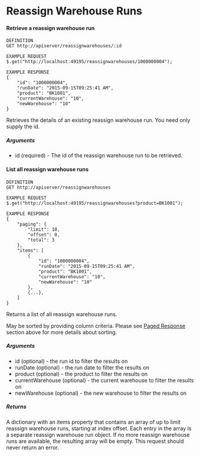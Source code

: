 # Reassign Warehouse Runs

#### Retrieve a reassign warehouse run

```
DEFINITION
GET http://apiserver/reassignwarehouses/:id

EXAMPLE REQUEST
$.get("http://localhost:49195/reassignwarehouses/1000000004");

EXAMPLE RESPONSE
{
    "id": "1000000004",
    "runDate": "2015-09-15T09:25:41 AM",
    "product": "BK1001",
    "currentWarehouse": "10",
    "newWarehouse": "10"
}

```

Retrieves the details of an existing reassign warehouse run. You need only supply the id.

##### Arguments

* id (required) - The id of the reassign warehouse run to be retrieved.

#### List all reassign warehouse runs

```
DEFINITION
GET http://apiserver/reassignwarehouses

EXAMPLE REQUEST
$.get("http://localhost:49195/reassignwarehouses?product=BK1001");

EXAMPLE RESPONSE
{
    "paging": {
        "limit": 10,
        "offset": 0,
        "total": 3
    },
    "items": [
        {
            "id": "1000000004",
            "runDate": "2015-09-15T09:25:41 AM",
            "product": "BK1001",
            "currentWarehouse": "10",
            "newWarehouse": "10"
        },
        {...},
    ]
}

```

Returns a list of all reassign warehouse runs.

May be sorted by providing column criteria. Please see [Paged Response](#paged-response) section above for more details about sorting.

##### Arguments

* id (optional) - the run id to filter the results on
* runDate (optional) - the run date to filter the results on
* product (optional) - the product to filter the results on
* currentWarehouse (optional) - the current warehouse to filter the results on
* newWarehouse (optional) - the new warehouse to filter the results on

##### Returns

A dictionary with an items property that contains an array of up to limit reassign warehouse runs, starting at index offset. Each entry in the array is a separate reassign warehouse run object. If no more reassign warehouse runs are available, the resulting array will be empty. This request should never return an error.
